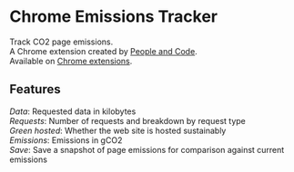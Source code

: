 # Chrome Emissions Tracker

Track CO2 page emissions.  
A Chrome extension created by [People and Code](https://people-and-code.com/).  
Available on [Chrome extensions](https://chromewebstore.google.com/detail/emissions-tracker-by-peop/oohfmmceifiepdohjhfhdpioipiagmpg).

## Features

_Data_: Requested data in kilobytes  
_Requests_: Number of requests and breakdown by request type  
_Green hosted_: Whether the web site is hosted sustainably  
_Emissions_: Emissions in gCO2  
_Save_: Save a snapshot of page emissions for comparison against current emissions

